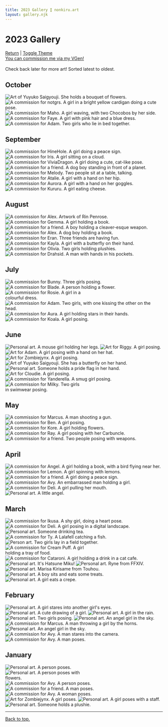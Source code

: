 ```yaml
---
title: 2023 Gallery ⁑ nonkiru.art
layout: gallery.njk
---
```


<h1>2023 Gallery</h1>
<a href="/art/">Return</a> | <a href="#" id="theme-toggle" onclick="modeSwitcher()">Toggle Theme</a>
<br><a href="https://vgen.co/nonkiru">You can commission me via my VGen!</a>
<br>
<br>Check back later for more art! Sorted latest to oldest.
<h2>October</h2>
<img src="../assets/artwork/2023/yuyuko_2.png" alt="Art of Yuyuko Saigyouji. She holds a bouquet of flowers.">
<img src="../assets/artwork/2023/notgrs.png" alt="A commission for notgrs. A girl in a bright yellow cardigan doing a cute pose.">
<img src="../assets/artwork/2023/ramen.png" alt="A commission for Maho. A girl waving, with two Chocobos by her side.">
<img src="../assets/artwork/2023/faye.png" alt="A commission for Faye. A girl with pink hair and a blue dress.">
<img src="../assets/artwork/2023/adam_4.png" alt="A commission for Adam. Two girls who lie in bed together.">
<h2>September</h2>
<img src="../assets/artwork/2023/hine.png" alt="A commission for HineHole. A girl doing a peace sign.">
<img src="../assets/artwork/2023/iris.png" alt="A commission for Iris. A girl sitting on a cloud.">
<img src="../assets/artwork/2023/vivia.png" alt="A commission for ViviaDragon. A girl doing a cute, cat-like pose.">
<img src="../assets/artwork/2023/ryuji.png" alt="A commission for a friend. A dog boy standing in front of a planet.">
<img src="../assets/artwork/2023/melody.png" alt="A commission for Melody. Two people sit at a table, talking.">
<img src="../assets/artwork/2023/atalie.png" alt="A commission for Atalie. A girl with a hand on her hip.">
<img src="../assets/artwork/2023/aurora.png" alt="A commission for Aurora. A girl with a hand on her goggles.">
<img src="../assets/artwork/2023/kururu.png" alt="A commission for Kururu. A girl eating cheese.">
<h2>August</h2>
<img src="../assets/artwork/2023/rin.png" alt="A commission for Alex. Artwork of Rin Penrose.">
<img src="../assets/artwork/2023/gemma.png" alt="A commission for Gemma. A girl holding a book.">
<img src="../assets/artwork/2023/ethan.png" alt="A commission for a friend. A boy holding a cleaver-esque weapon.">
<img src="../assets/artwork/2023/alex.png" alt="A commission for Alex. A dog boy holding a book.">
<img src="../assets/artwork/2023/eran.png" alt="A commission for Eran. Three friends are having fun.">
<img src="../assets/artwork/2023/kayla.png" alt="A commission for Kayla. A girl with a butterfly on their hand.">
<img src="../assets/artwork/2023/sanrio.png" alt="A commission for Olivia. Two girls holding plushies.">
<img src="../assets/artwork/2023/drahsid.png" alt="A commission for Drahsid. A man with hands in his pockets.">
<h2>July</h2>
<img src="../assets/artwork/2023/bunny.png" alt="A commission for Bunny. Three girls posing.">
<img src="../assets/artwork/2023/blade.png" alt="A commission for Blade. A person holding a flower.">
<br>
<img src="../assets/artwork/2023/rosie.png" alt="A commission for Rosie. A girl in a colourful dress." style="max-width: 50%;">
<br>
<img src="../assets/artwork/2023/adam_3.png" alt="A commission for Adam. Two girls, with one kissing the other on the head.">
<img src="../assets/artwork/2023/aura.png" alt="A commission for Aura. A girl holding stars in their hands.">
<img src="../assets/artwork/2023/koala.png" alt="A commission for Koala. A girl posing.">
<h2>June</h2>
<img src="../assets/artwork/2023/mouse.png" alt="Personal art. A mouse girl holding her legs.">
<img src="../assets/artwork/2023/riggy.png" alt="Art for Riggy. A girl posing.">
<img src="../assets/artwork/2023/adam.png" alt="Art for Adam. A girl posing with a hand on her hat.">
<img src="../assets/artwork/2023/izumi.png" alt="Art for Zombiejynx. A girl posing.">
<img src="../assets/artwork/2023/yuyuko.png" alt="Art of Yuyuko Saigyouji. She has a butterfly on her hand.">
<br>
<img src="../assets/artwork/2023/pride.png" alt="Personal art. Someone holds a pride flag in her hand.">
<img src="../assets/artwork/2023/miyoki.png" alt="Art for Cloudie. A girl posing.">
<img src="../assets/artwork/2023/yanderella.png" alt="A commission for Yanderella. A smug girl posing.">
<br>
<img src="../assets/artwork/2023/milky.png" alt="A commission for Milky. Two girls in swimwear posing." style="max-width: 50%;">
<h2>May</h2>
<img src="../assets/artwork/2023/marcus.png" alt="A commission for Marcus. A man shooting a gun.">
<img src="../assets/artwork/2023/ben.png" alt="A commission for Ben. A girl posing.">
<img src="../assets/artwork/2023/kore.png" alt="A commission for Kore. A girl holding flowers.">
<img src="../assets/artwork/2023/ray.png" alt="A commission for Ray. A girl posing with her Carbuncle.">
<img src="../assets/artwork/2023/liam.png" alt="A commission for a friend. Two people posing with weapons.">
<h2>April</h2>
<img src="../assets/artwork/2023/angel.png" alt="A commission for Angel. A girl holding a book, with a bird flying near her.">
<img src="../assets/artwork/2023/lemon.png" alt="A commission for Lemon. A girl spinning with lemons.">
<img src="../assets/artwork/2023/mezuki.png" alt="A commission for a friend. A girl doing a peace sign.">
<img src="../assets/artwork/2023/avyvoksis.png" alt="A commission for Avy. An embarrassed man holding a girl.">
<img src="../assets/artwork/2023/deli.png" alt="A commission for Deli. A girl pulling her mouth.">
<br>
<img src="../assets/artwork/2023/maron.png" alt="Personal art. A little angel.">
<h2>March</h2>
<img src="../assets/artwork/2023/ikusa.png" alt="A commission for Ikusa. A shy girl, doing a heart pose.">
<img src="../assets/artwork/2023/deli_low.png" alt="A commission for Deli. A girl posing in a digital landscape.">
<img src="../assets/artwork/2023/tea.png" alt="Personal art. Someone drinking tea.">
<img src="../assets/artwork/2023/ty.png" alt="A commission for Ty. A Lalafell catching a fish.">
<img src="../assets/artwork/2023/lesbians.png" alt="Person art. Two girls lay in a field together.">
<br>
<img src="../assets/artwork/2023/cream_puff.png" alt="A commission for Cream Puff. A girl holding a tray of food." style="max-width: 50%;">
<br>
<img src="../assets/artwork/2023/cataroni.png" alt="A commission for Cataroni. A girl holding a drink in a cat cafe.">
<img src="../assets/artwork/2023/digitallightsmiku.png" alt="Personal art. It's Hatsune Miku!">
<img src="../assets/artwork/2023/ryne.png" alt="Personal art. Ryne from FFXIV.">
<img src="../assets/artwork/2023/marisa.png" alt="Personal art. Marisa Kirisame from Touhou.">
<img src="../assets/artwork/2023/kou.png" alt="Personal art. A boy sits and eats some treats.">
<img src="../assets/artwork/2023/umemi.png" alt="Personal art. A girl eats a crepe.">
<h2>February</h2>
<img src="../assets/artwork/2023/intoxicated.png" alt="Personal art. A girl stares into another girl's eyes.">
<img src="../assets/artwork/2023/umemi_old.png" alt="Personal art. A cute drawing of a girl.">
<img src="../assets/artwork/2023/brolly.png" alt="Personal art. A girl in the rain.">
<img src="../assets/artwork/2023/devil.png" alt="Personal art. Two girls posing.">
<img src="../assets/artwork/2023/angel_2.png" alt="Personal art. An angel girl in the sky.">
<img src="../assets/artwork/2023/trollface.png" alt="A commission for Marcus. A man throwing a girl by the horns.">
<img src="../assets/artwork/2023/maron_2.png" alt="Personal art. An angel girl in the sky.">
<img src="../assets/artwork/2023/rom.png" alt="A commission for Avy. A man stares into the camera.">
<img src="../assets/artwork/2023/dan.png" alt="A commission for Avy. A man poses.">
<h2>January</h2>
<img src="../assets/artwork/2023/jupiter.png" alt="Personal art. A person poses.">
<br>
<img src="../assets/artwork/2023/non.png" alt="Personal art. A person poses with flowers." style="max-width: 50%;">
<br>
<img src="../assets/artwork/2023/myu.png" alt="A commission for Avy. A person poses.">
<img src="../assets/artwork/2023/naruto.png" alt="A commission for a friend. A man poses.">
<img src="../assets/artwork/2023/poshushu.png" alt="A commission for Avy. A woman poses.">
<img src="../assets/artwork/2023/jynx.png" alt="Art for Zombiejynx. A girl poses.">
<img src="../assets/artwork/2023/emmadreamdreamer.png" alt="Personal art. A girl poses with a staff.">
<br>
<img src="../assets/artwork/2023/sillynon.png" alt="Personal art. Someone holds a plushie.">

<hr>
<a href="#">Back to top.</a>